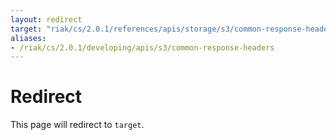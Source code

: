 ```yaml
---
layout: redirect
target: "riak/cs/2.0.1/references/apis/storage/s3/common-response-headers"
aliases:
- /riak/cs/2.0.1/developing/apis/s3/common-response-headers
---
```


# Redirect

This page will redirect to `target`.
